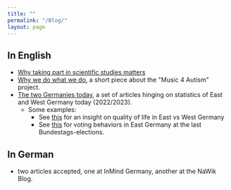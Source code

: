 ```yaml
---
title: ""
permalink: "/Blog/"
layout: page
---
```


## In English

 - [Why taking part in scientific studies matters](https://klinische-gesundheit-psy.univie.ac.at/forschung/arbeitsbereiche-und-arbeitsgruppen/clinical-social-neuroscience-unit/ongoing-projects/an-bel-projekt/english-version/)
 - [Why we do what we do](https://www.m4a-project.net/), a short piece about the "Music 4 Autism" project.
 - [The two Germanies today](https://gingerinberlinger.wixsite.com/cmichinger/two-germanies), a set of articles hinging on statistics of East and West Germany today (2022/2023).
     - Some examples:
         - See [this](https://gingerinberlinger.wixsite.com/cmichinger/quality-of-life) for an insight on quality of life in East vs West Germany
         - See [this](https://gingerinberlinger.wixsite.com/cmichinger/what-do-east-and-west-think) for voting behaviors in East Germany at the last Bundestags-elections. 

## In German

- two articles accepted, one at InMind Germany, another at the NaWik Blog. 
